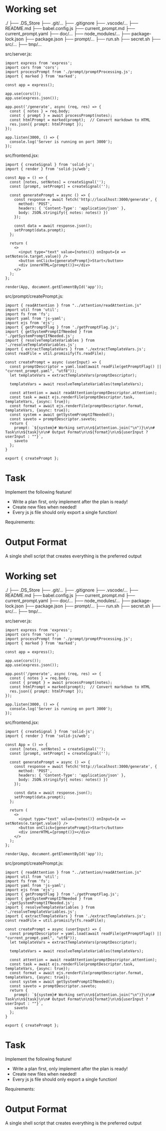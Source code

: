 # Working set

./
├── .DS_Store
├── .git/...
├── .gitignore
├── .vscode/...
├── README.md
├── babel.config.js
├── current_prompt.md
├── current_prompt.yaml
├── doc/...
├── node_modules/...
├── package-lock.json
├── package.json
├── prompt/...
├── run.sh
├── secret.sh
├── src/...
├── tmp/...

src/server.js:
```
import express from 'express';
import cors from 'cors';
import processPrompt from './prompt/promptProcessing.js';
import { marked } from 'marked';

const app = express();

app.use(cors());
app.use(express.json());

app.post('/generate', async (req, res) => {
  const { notes } = req.body;
  const { prompt } = await processPrompt(notes);
  const htmlPrompt = marked(prompt);  // Convert markdown to HTML
  res.json({ prompt: htmlPrompt });
});

app.listen(3000, () => {
  console.log('Server is running on port 3000');
});

```

src/frontend.jsx:
```
import { createSignal } from 'solid-js';
import { render } from 'solid-js/web';

const App = () => {
  const [notes, setNotes] = createSignal('');
  const [prompt, setPrompt] = createSignal('');

  const generatePrompt = async () => {
    const response = await fetch('http://localhost:3000/generate', {
      method: 'POST',
      headers: { 'Content-Type': 'application/json' },
      body: JSON.stringify({ notes: notes() })
    });

    const data = await response.json();
    setPrompt(data.prompt);
  };

  return (
    <>
      <input type="text" value={notes()} onInput={e => setNotes(e.target.value)} />
      <button onClick={generatePrompt}>Start</button>
      <div innerHTML={prompt()}></div>
    </>
  );
};

render(App, document.getElementById('app'));

```

src/prompt/createPrompt.js:
```
import { readAttention } from "../attention/readAttention.js"
import util from 'util';
import fs from 'fs';
import yaml from 'js-yaml';
import ejs from 'ejs';
import { getPromptFlag } from './getPromptFlag.js';
import { getSystemPromptIfNeeded } from './getSystemPromptIfNeeded.js';
import { resolveTemplateVariables } from './resolveTemplateVariables.js';
import { extractTemplateVars } from './extractTemplateVars.js';
const readFile = util.promisify(fs.readFile);

const createPrompt = async (userInput) => {
  const promptDescriptor = yaml.load(await readFile(getPromptFlag() || "current_prompt.yaml", "utf8"));
  let templateVars = extractTemplateVars(promptDescriptor);

  templateVars = await resolveTemplateVariables(templateVars);

  const attention = await readAttention(promptDescriptor.attention);
  const task = await ejs.renderFile(promptDescriptor.task, templateVars, {async: true});
  const format = await ejs.renderFile(promptDescriptor.format, templateVars, {async: true});
  const system = await getSystemPromptIfNeeded();
  const saveto = promptDescriptor.saveto;
  return {
    prompt: `${system}# Working set\n\n${attention.join("\n")}\n\n# Task\n\n${task}\n\n# Output Format\n\n${format}\n\n${userInput ? userInput : ""}`,
    saveto
  };
}

export { createPrompt };

```


# Task

Implement the following feature!

- Write a plan first, only implement after the plan is ready!
- Create new files when needed!
- Every js js file should only export a single function!

Requirements:




# Output Format

A single shell script that creates everything is the preferred output

# Working set

./
├── .DS_Store
├── .git/...
├── .gitignore
├── .vscode/...
├── README.md
├── babel.config.js
├── current_prompt.md
├── current_prompt.yaml
├── doc/...
├── node_modules/...
├── package-lock.json
├── package.json
├── prompt/...
├── run.sh
├── secret.sh
├── src/...
├── tmp/...

src/server.js:
```
import express from 'express';
import cors from 'cors';
import processPrompt from './prompt/promptProcessing.js';
import { marked } from 'marked';

const app = express();

app.use(cors());
app.use(express.json());

app.post('/generate', async (req, res) => {
  const { notes } = req.body;
  const { prompt } = await processPrompt(notes);
  const htmlPrompt = marked(prompt);  // Convert markdown to HTML
  res.json({ prompt: htmlPrompt });
});

app.listen(3000, () => {
  console.log('Server is running on port 3000');
});

```

src/frontend.jsx:
```
import { createSignal } from 'solid-js';
import { render } from 'solid-js/web';

const App = () => {
  const [notes, setNotes] = createSignal('');
  const [prompt, setPrompt] = createSignal('');

  const generatePrompt = async () => {
    const response = await fetch('http://localhost:3000/generate', {
      method: 'POST',
      headers: { 'Content-Type': 'application/json' },
      body: JSON.stringify({ notes: notes() })
    });

    const data = await response.json();
    setPrompt(data.prompt);
  };

  return (
    <>
      <input type="text" value={notes()} onInput={e => setNotes(e.target.value)} />
      <button onClick={generatePrompt}>Start</button>
      <div innerHTML={prompt()}></div>
    </>
  );
};

render(App, document.getElementById('app'));

```

src/prompt/createPrompt.js:
```
import { readAttention } from "../attention/readAttention.js"
import util from 'util';
import fs from 'fs';
import yaml from 'js-yaml';
import ejs from 'ejs';
import { getPromptFlag } from './getPromptFlag.js';
import { getSystemPromptIfNeeded } from './getSystemPromptIfNeeded.js';
import { resolveTemplateVariables } from './resolveTemplateVariables.js';
import { extractTemplateVars } from './extractTemplateVars.js';
const readFile = util.promisify(fs.readFile);

const createPrompt = async (userInput) => {
  const promptDescriptor = yaml.load(await readFile(getPromptFlag() || "current_prompt.yaml", "utf8"));
  let templateVars = extractTemplateVars(promptDescriptor);

  templateVars = await resolveTemplateVariables(templateVars);

  const attention = await readAttention(promptDescriptor.attention);
  const task = await ejs.renderFile(promptDescriptor.task, templateVars, {async: true});
  const format = await ejs.renderFile(promptDescriptor.format, templateVars, {async: true});
  const system = await getSystemPromptIfNeeded();
  const saveto = promptDescriptor.saveto;
  return {
    prompt: `${system}# Working set\n\n${attention.join("\n")}\n\n# Task\n\n${task}\n\n# Output Format\n\n${format}\n\n${userInput ? userInput : ""}`,
    saveto
  };
}

export { createPrompt };

```


# Task

Implement the following feature!

- Write a plan first, only implement after the plan is ready!
- Create new files when needed!
- Every js js file should only export a single function!

Requirements:




# Output Format

A single shell script that creates everything is the preferred output

